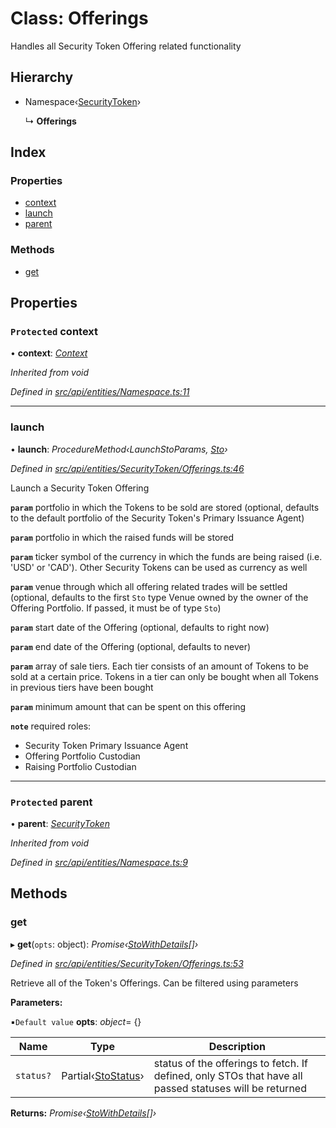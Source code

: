 # Class: Offerings

Handles all Security Token Offering related functionality

## Hierarchy

* Namespace‹[SecurityToken](securitytoken.md)›

  ↳ **Offerings**

## Index

### Properties

* [context](offerings.md#protected-context)
* [launch](offerings.md#launch)
* [parent](offerings.md#protected-parent)

### Methods

* [get](offerings.md#get)

## Properties

### `Protected` context

• **context**: *[Context](context.md)*

*Inherited from void*

*Defined in [src/api/entities/Namespace.ts:11](https://github.com/PolymathNetwork/polymesh-sdk/blob/05b527a2/src/api/entities/Namespace.ts#L11)*

___

###  launch

• **launch**: *ProcedureMethod‹LaunchStoParams, [Sto](sto.md)›*

*Defined in [src/api/entities/SecurityToken/Offerings.ts:46](https://github.com/PolymathNetwork/polymesh-sdk/blob/05b527a2/src/api/entities/SecurityToken/Offerings.ts#L46)*

Launch a Security Token Offering

**`param`** portfolio in which the Tokens to be sold are stored
  (optional, defaults to the default portfolio of the Security Token's Primary Issuance Agent)

**`param`** portfolio in which the raised funds will be stored

**`param`** ticker symbol of the currency in which the funds are being raised (i.e. 'USD' or 'CAD').
  Other Security Tokens can be used as currency as well

**`param`** venue through which all offering related trades will be settled
  (optional, defaults to the first `Sto` type Venue owned by the owner of the Offering Portfolio.
  If passed, it must be of type `Sto`)

**`param`** start date of the Offering (optional, defaults to right now)

**`param`** end date of the Offering (optional, defaults to never)

**`param`** array of sale tiers. Each tier consists of an amount of Tokens to be sold at a certain price.
  Tokens in a tier can only be bought when all Tokens in previous tiers have been bought

**`param`** minimum amount that can be spent on this offering

**`note`** required roles:
  - Security Token Primary Issuance Agent
  - Offering Portfolio Custodian
  - Raising Portfolio Custodian

___

### `Protected` parent

• **parent**: *[SecurityToken](securitytoken.md)*

*Inherited from void*

*Defined in [src/api/entities/Namespace.ts:9](https://github.com/PolymathNetwork/polymesh-sdk/blob/05b527a2/src/api/entities/Namespace.ts#L9)*

## Methods

###  get

▸ **get**(`opts`: object): *Promise‹[StoWithDetails](../interfaces/stowithdetails.md)[]›*

*Defined in [src/api/entities/SecurityToken/Offerings.ts:53](https://github.com/PolymathNetwork/polymesh-sdk/blob/05b527a2/src/api/entities/SecurityToken/Offerings.ts#L53)*

Retrieve all of the Token's Offerings. Can be filtered using parameters

**Parameters:**

▪`Default value`  **opts**: *object*= {}

Name | Type | Description |
------ | ------ | ------ |
`status?` | Partial‹[StoStatus](../interfaces/stostatus.md)› | status of the offerings to fetch. If defined, only STOs that have all passed statuses will be returned  |

**Returns:** *Promise‹[StoWithDetails](../interfaces/stowithdetails.md)[]›*
